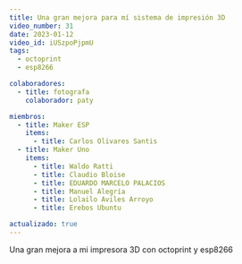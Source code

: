 ```yaml
---
title: Una gran mejora para mí sistema de impresión 3D
video_number: 31
date: 2023-01-12
video_id: iUSzpoPjpmU
tags:
  - octoprint
  - esp8266

colaboradores:
  - title: fotografa
    colaborador: paty

miembros:
  - title: Maker ESP
    items:
      - title: Carlos Olivares Santis
  - title: Maker Uno
    items:
      - title: Waldo Ratti
      - title: Claudio Bloise
      - title: EDUARDO MARCELO PALACIOS
      - title: Manuel Alegría
      - title: Lolailo Aviles Arroyo
      - title: Erebos Ubuntu

actualizado: true
---
```


Una gran mejora a mi impresora 3D con octoprint y esp8266
